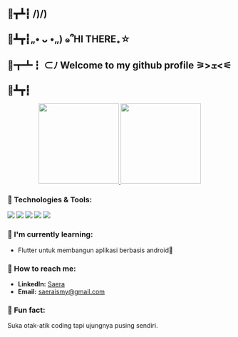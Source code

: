  ## 🍥┳┻┇ /)/)
 ## 🍥┻┳┇„• ᴗ •„) ๑՞HI THERE₊☆
 ## 🍥┳┻┇ ⊂ﾉ    Welcome to my github profile ⚞>ܫ<⚟
 ## 🍥┻┳┇

<p align="center">
  <a href="https://github.com/saeraismy">
    <img height="180em" src="https://github-readme-stats-eight-theta.vercel.app/api?username=saeraismy&show_icons=true&theme=tokyonight&include_all_commits=true&count_private=true"/>
    <img height="180em" src="https://github-readme-stats-eight-theta.vercel.app/api/top-langs/?username=saeraismy&layout=compact&langs_count=8&theme=tokyonight"/>
  </a>
</p>

### 🧠 Technologies & Tools:
<p align="left">
  <a href="https://flutter.dev/"><img src="https://img.shields.io/badge/Flutter-02569B?style=for-the-badge&logo=flutter&logoColor=white"/></a>
  <a href="https://laravel.com/"><img src="https://img.shields.io/badge/Laravel-FF2D20?style=for-the-badge&logo=laravel&logoColor=white"/></a>
  <a href="https://dart.dev/"><img src="https://img.shields.io/badge/Dart-0175C2?style=for-the-badge&logo=dart&logoColor=white"/></a>
  <a href="https://php.net/"><img src="https://img.shields.io/badge/PHP-777BB4?style=for-the-badge&logo=php&logoColor=white"/></a>
  <a href="https://www.mysql.com/"><img src="https://img.shields.io/badge/MySQL-4479A1?style=for-the-badge&logo=mysql&logoColor=white"/></a>
</p>

### 🪷 I'm currently learning:
- Flutter untuk membangun aplikasi berbasis android📱

### 🩷 How to reach me:
- **LinkedIn:** [Saera](https://linkedin.com/in/nursaera-ismy-pradandi)
- **Email:** saeraismy@gmail.com

### 🎀 Fun fact:
Suka otak-atik coding tapi ujungnya pusing sendiri.

